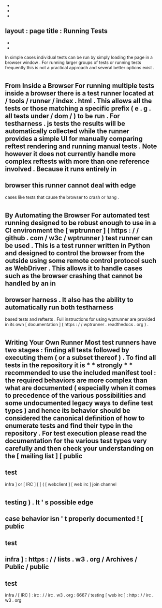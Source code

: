 -
-
-
layout
:
page
title
:
Running
Tests
-
-
-
In
simple
cases
individual
tests
can
be
run
by
simply
loading
the
page
in
a
browser
window
.
For
running
larger
groups
of
tests
or
running
tests
frequently
this
is
not
a
practical
approach
and
several
better
options
exist
.
#
#
From
Inside
a
Browser
For
running
multiple
tests
inside
a
browser
there
is
a
test
runner
located
at
/
tools
/
runner
/
index
.
html
.
This
allows
all
the
tests
or
those
matching
a
specific
prefix
(
e
.
g
.
all
tests
under
/
dom
/
)
to
be
run
.
For
testharness
.
js
tests
the
results
will
be
automatically
collected
while
the
runner
provides
a
simple
UI
for
manually
comparing
reftest
rendering
and
running
manual
tests
.
Note
however
it
does
not
currently
handle
more
complex
reftests
with
more
than
one
reference
involved
.
Because
it
runs
entirely
in
-
browser
this
runner
cannot
deal
with
edge
-
cases
like
tests
that
cause
the
browser
to
crash
or
hang
.
#
#
By
Automating
the
Browser
For
automated
test
running
designed
to
be
robust
enough
to
use
in
a
CI
environment
the
[
wptrunner
]
(
https
:
/
/
github
.
com
/
w3c
/
wptrunner
)
test
runner
can
be
used
.
This
is
a
test
runner
written
in
Python
and
designed
to
control
the
browser
from
the
outside
using
some
remote
control
protocol
such
as
WebDriver
.
This
allows
it
to
handle
cases
such
as
the
browser
crashing
that
cannot
be
handled
by
an
in
-
browser
harness
.
It
also
has
the
ability
to
automatically
run
both
testharness
-
based
tests
and
reftests
.
Full
instructions
for
using
wptrunner
are
provided
in
its
own
[
documentation
]
(
https
:
/
/
wptrunner
.
readthedocs
.
org
)
.
#
#
Writing
Your
Own
Runner
Most
test
runners
have
two
stages
:
finding
all
tests
followed
by
executing
them
(
or
a
subset
thereof
)
.
To
find
all
tests
in
the
repository
it
is
*
*
strongly
*
*
recommended
to
use
the
included
manifest
tool
:
the
required
behaviors
are
more
complex
than
what
are
documented
(
especially
when
it
comes
to
precedence
of
the
various
possibilities
and
some
undocumented
legacy
ways
to
define
test
types
)
and
hence
its
behavior
should
be
considered
the
canonical
definition
of
how
to
enumerate
tests
and
find
their
type
in
the
repository
.
For
test
execution
please
read
the
documentation
for
the
various
test
types
very
carefully
and
then
check
your
understanding
on
the
[
mailing
list
]
[
public
-
test
-
infra
]
or
[
IRC
]
[
]
(
[
webclient
]
[
web
irc
]
join
channel
#
testing
)
.
It
'
s
possible
edge
-
case
behavior
isn
'
t
properly
documented
!
[
public
-
test
-
infra
]
:
https
:
/
/
lists
.
w3
.
org
/
Archives
/
Public
/
public
-
test
-
infra
/
[
IRC
]
:
irc
:
/
/
irc
.
w3
.
org
:
6667
/
testing
[
web
irc
]
:
http
:
/
/
irc
.
w3
.
org
